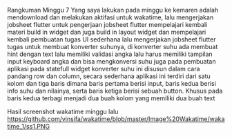 Rangkuman Minggu 7
Yang saya lakukan pada minggu ke kemaren adalah mendownload dan melakukan aktifasi untuk wakatime, lalu mengerjakan jobsheet flutter
untuk pengerjaan jobsheet flutter mempelajari kembali materi build in widget dan juga build in layout widget dan mempelajari kembali 
pembuatan tugas UI sederhana lalu mengerjakan jobsheet flutter tugas untuk membuat konverter suhunya, di konverter suhu ada membuat
hint dengan text lalu memiliki validasi angka lalu harus memiliki tampilan input keyboard angka dan bisa mengkonversi suhu juga
pada pembuatan aplikasi pada statefull widget konverter suhu ini  disusun dalam cara pandang row
dan column, secara sederhana aplikasi ini terdiri dari satu kolom dan tiga baris dimana baris
pertama berisi input, baris kedua berisi info suhu dan nilainya, serta baris ketiga berisi sebuah
button. Khusus pada baris kedua terbagi menjadi dua buah kolom yang memiliki dua buah
text

Hasil screenshot wakatime minggu lalu
https://github.com/vinsifa/wakatime/blob/master/Image%20Wakatime/wakatime_1/ss1.PNG

